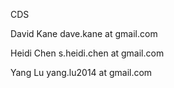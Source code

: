 CDS

David Kane
dave.kane at gmail.com

Heidi Chen 
s.heidi.chen at gmail.com

Yang Lu 
yang.lu2014 at gmail.com


